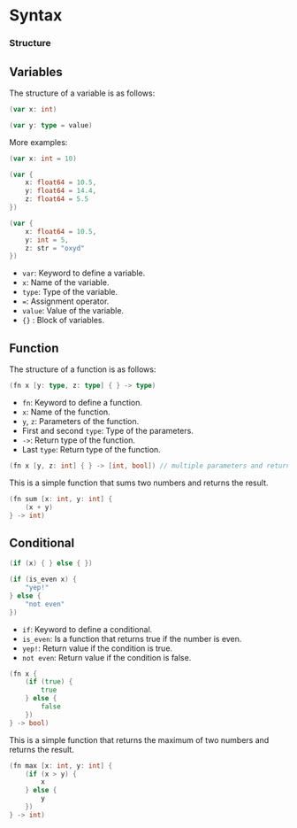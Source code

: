 # Syntax

### Structure

## Variables

The structure of a variable is as follows:

```go
(var x: int)
```

```go
(var y: type = value)
```

More examples:

```go
(var x: int = 10)
```

```go
(var {
    x: float64 = 10.5,
    y: float64 = 14.4,
    z: float64 = 5.5
})
```

```go
(var {
    x: float64 = 10.5,
    y: int = 5,
    z: str = "oxyd"
})
```

- `var`: Keyword to define a variable.
- `x`: Name of the variable.
- `type`: Type of the variable.
- `=`: Assignment operator.
- `value`: Value of the variable.
- `{}` : Block of variables.

## Function

The structure of a function is as follows:

```go
(fn x [y: type, z: type] { } -> type)
```

- `fn`: Keyword to define a function.
- `x`: Name of the function.
- `y`, `z`: Parameters of the function.
- First and second `type`: Type of the parameters.
- `->`: Return type of the function.
- Last `type`: Return type of the function.

```go
(fn x [y, z: int] { } -> [int, bool]) // multiple parameters and returns
```

This is a simple function that sums two numbers and returns the result.

```go
(fn sum [x: int, y: int] {
    (x + y)
} -> int)
```


## Conditional

```go
(if (x) { } else { })
```

```go
(if (is_even x) { 
    "yep!"
} else {
    "not even"
})
```

- `if`: Keyword to define a conditional.
- `is_even`: Is a function that returns true if the number is even.
- `yep!`: Return value if the condition is true.
- `not even`: Return value if the condition is false.

```go
(fn x {
    (if (true) {
        true
    } else {
        false
    })
} -> bool)
```

This is a simple function that returns the maximum of two numbers and returns the result.

```go
(fn max [x: int, y: int] {
    (if (x > y) {
        x
    } else { 
        y 
    })
} -> int)
```
